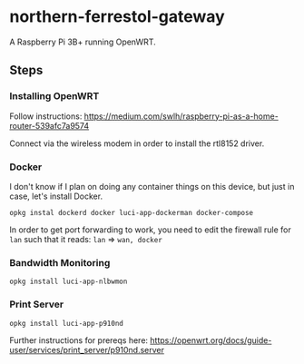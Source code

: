 # northern-ferrestol-gateway

A Raspberry Pi 3B+ running OpenWRT.

## Steps

### Installing OpenWRT

Follow instructions: https://medium.com/swlh/raspberry-pi-as-a-home-router-539afc7a9574

Connect via the wireless modem in order to install the rtl8152 driver.

### Docker

I don't know if I plan on doing any container things on this device, but just in case, let's install Docker.

```
opkg instal dockerd docker luci-app-dockerman docker-compose
```

In order to get port forwarding to work, you need to edit the firewall rule for `lan` such that it reads: `lan` &rArr; `wan, docker`

### Bandwidth Monitoring

```
opkg install luci-app-nlbwmon
```

### Print Server

```
opkg install luci-app-p910nd
```

Further instructions for prereqs here: https://openwrt.org/docs/guide-user/services/print_server/p910nd.server
